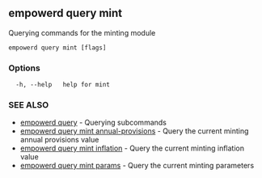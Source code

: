 ## empowerd query mint

Querying commands for the minting module

```
empowerd query mint [flags]
```

### Options

```
  -h, --help   help for mint
```

### SEE ALSO

* [empowerd query](empowerd_query.md)	 - Querying subcommands
* [empowerd query mint annual-provisions](empowerd_query_mint_annual-provisions.md)	 - Query the current minting annual provisions value
* [empowerd query mint inflation](empowerd_query_mint_inflation.md)	 - Query the current minting inflation value
* [empowerd query mint params](empowerd_query_mint_params.md)	 - Query the current minting parameters

